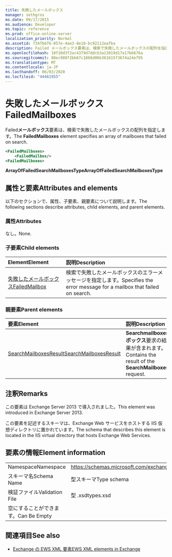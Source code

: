 ```yaml
---
title: 失敗したメールボックス
manager: sethgros
ms.date: 09/17/2015
ms.audience: Developer
ms.topic: reference
ms.prod: office-online-server
localization_priority: Normal
ms.assetid: f34fb6f6-057e-4ae3-8e10-bc92112eafba
description: Failed メールボックス要素は、検索で失敗したメールボックスの配列を指定します。
ms.openlocfilehash: 10f10d3f2ac4379d7ddcb3a13019d17a17bb676a
ms.sourcegitcommit: 88ec988f2bb67c1866d06b361615f3674a24e795
ms.translationtype: MT
ms.contentlocale: ja-JP
ms.lasthandoff: 06/03/2020
ms.locfileid: "44461955"
---
```

# <a name="failedmailboxes"></a><span data-ttu-id="0d311-103">失敗したメールボックス</span><span class="sxs-lookup"><span data-stu-id="0d311-103">FailedMailboxes</span></span>

<span data-ttu-id="0d311-104">Failed**メールボックス**要素は、検索で失敗したメールボックスの配列を指定します。</span><span class="sxs-lookup"><span data-stu-id="0d311-104">The **FailedMailboxes** element specifies an array of mailboxes that failed on search.</span></span> 
  
```XML
<FailedMailboxes>
    <FailedMailbox/>
<FailedMailboxes>
```

 <span data-ttu-id="0d311-105">**ArrayOfFailedSearchMailboxesType**</span><span class="sxs-lookup"><span data-stu-id="0d311-105">**ArrayOfFailedSearchMailboxesType**</span></span>
## <a name="attributes-and-elements"></a><span data-ttu-id="0d311-106">属性と要素</span><span class="sxs-lookup"><span data-stu-id="0d311-106">Attributes and elements</span></span>

<span data-ttu-id="0d311-107">以下のセクションで、属性、子要素、親要素について説明します。</span><span class="sxs-lookup"><span data-stu-id="0d311-107">The following sections describe attributes, child elements, and parent elements.</span></span>
  
### <a name="attributes"></a><span data-ttu-id="0d311-108">属性</span><span class="sxs-lookup"><span data-stu-id="0d311-108">Attributes</span></span>

<span data-ttu-id="0d311-109">なし。</span><span class="sxs-lookup"><span data-stu-id="0d311-109">None.</span></span>
  
### <a name="child-elements"></a><span data-ttu-id="0d311-110">子要素</span><span class="sxs-lookup"><span data-stu-id="0d311-110">Child elements</span></span>

|<span data-ttu-id="0d311-111">**Element**</span><span class="sxs-lookup"><span data-stu-id="0d311-111">**Element**</span></span>|<span data-ttu-id="0d311-112">**説明**</span><span class="sxs-lookup"><span data-stu-id="0d311-112">**Description**</span></span>|
|:-----|:-----|
|[<span data-ttu-id="0d311-113">失敗したメールボックス</span><span class="sxs-lookup"><span data-stu-id="0d311-113">FailedMailbox</span></span>](failedmailbox.md) <br/> |<span data-ttu-id="0d311-114">検索で失敗したメールボックスのエラーメッセージを指定します。</span><span class="sxs-lookup"><span data-stu-id="0d311-114">Specifies the error message for a mailbox that failed on search.</span></span>  <br/> |
   
### <a name="parent-elements"></a><span data-ttu-id="0d311-115">親要素</span><span class="sxs-lookup"><span data-stu-id="0d311-115">Parent elements</span></span>

|<span data-ttu-id="0d311-116">**要素**</span><span class="sxs-lookup"><span data-stu-id="0d311-116">**Element**</span></span>|<span data-ttu-id="0d311-117">**説明**</span><span class="sxs-lookup"><span data-stu-id="0d311-117">**Description**</span></span>|
|:-----|:-----|
|[<span data-ttu-id="0d311-118">SearchMailboxesResult</span><span class="sxs-lookup"><span data-stu-id="0d311-118">SearchMailboxesResult</span></span>](searchmailboxesresult.md) <br/> |<span data-ttu-id="0d311-119">**Searchmailboxes ボックス**要求の結果が含まれます。</span><span class="sxs-lookup"><span data-stu-id="0d311-119">Contains the result of the **SearchMailboxes** request.</span></span>  <br/> |
   
## <a name="remarks"></a><span data-ttu-id="0d311-120">注釈</span><span class="sxs-lookup"><span data-stu-id="0d311-120">Remarks</span></span>

<span data-ttu-id="0d311-121">この要素は Exchange Server 2013 で導入されました。</span><span class="sxs-lookup"><span data-stu-id="0d311-121">This element was introduced in Exchange Server 2013.</span></span>
  
<span data-ttu-id="0d311-122">この要素を記述するスキーマは、Exchange Web サービスをホストする IIS 仮想ディレクトリに置かれています。</span><span class="sxs-lookup"><span data-stu-id="0d311-122">The schema that describes this element is located in the IIS virtual directory that hosts Exchange Web Services.</span></span>
  
## <a name="element-information"></a><span data-ttu-id="0d311-123">要素の情報</span><span class="sxs-lookup"><span data-stu-id="0d311-123">Element information</span></span>

|||
|:-----|:-----|
|<span data-ttu-id="0d311-124">Namespace</span><span class="sxs-lookup"><span data-stu-id="0d311-124">Namespace</span></span>  <br/> |https://schemas.microsoft.com/exchange/services/2006/types  <br/> |
|<span data-ttu-id="0d311-125">スキーマ名</span><span class="sxs-lookup"><span data-stu-id="0d311-125">Schema Name</span></span>  <br/> |<span data-ttu-id="0d311-126">型スキーマ</span><span class="sxs-lookup"><span data-stu-id="0d311-126">Type schema</span></span>  <br/> |
|<span data-ttu-id="0d311-127">検証ファイル</span><span class="sxs-lookup"><span data-stu-id="0d311-127">Validation File</span></span>  <br/> |<span data-ttu-id="0d311-128">型 .xsd</span><span class="sxs-lookup"><span data-stu-id="0d311-128">types.xsd</span></span>  <br/> |
|<span data-ttu-id="0d311-129">空にすることができます。</span><span class="sxs-lookup"><span data-stu-id="0d311-129">Can Be Empty</span></span>  <br/> ||
   
## <a name="see-also"></a><span data-ttu-id="0d311-130">関連項目</span><span class="sxs-lookup"><span data-stu-id="0d311-130">See also</span></span>



- [<span data-ttu-id="0d311-131">Exchange の EWS XML 要素</span><span class="sxs-lookup"><span data-stu-id="0d311-131">EWS XML elements in Exchange</span></span>](ews-xml-elements-in-exchange.md)

